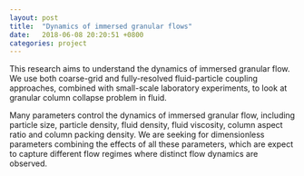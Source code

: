```yaml
---
layout: post
title:  "Dynamics of immersed granular flows"
date:   2018-06-08 20:20:51 +0800
categories: project
---
```


This research aims to understand the dynamics of immersed granular flow. We use both coarse-grid and fully-resolved fluid-particle coupling approaches, combined with small-scale laboratory experiments, to look at granular column collapse problem in fluid.

Many parameters control the dynamics of immersed granular flow, including particle size, particle density, fluid density, fluid viscosity, column aspect ratio and column packing density. We are seeking for dimensionless parameters combining the effects of all these parameters, which are expect to capture different flow regimes where distinct flow dynamics are observed.